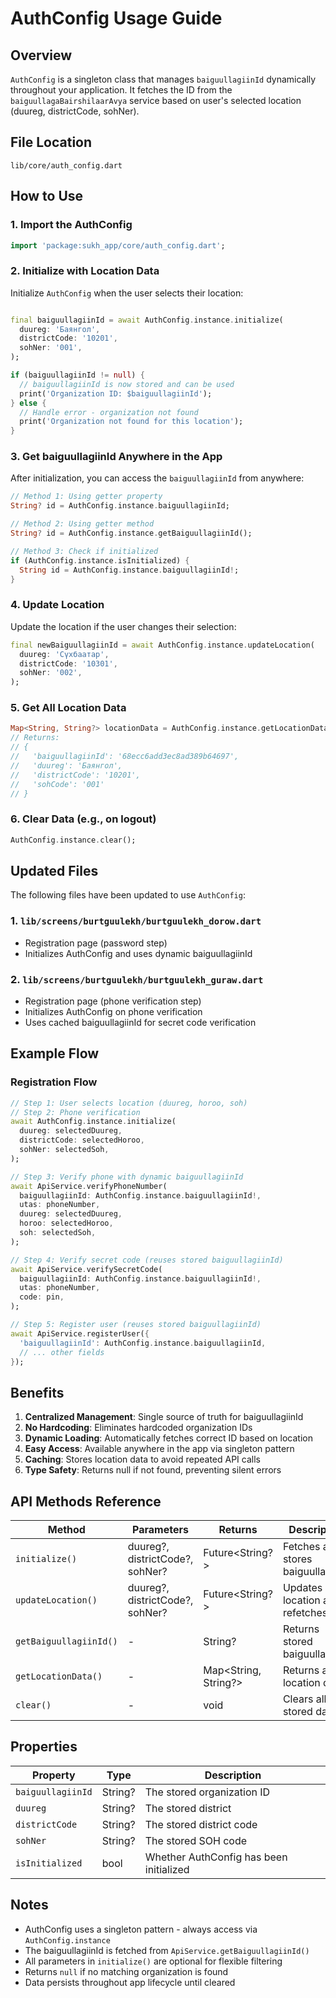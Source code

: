 # AuthConfig Usage Guide

## Overview

`AuthConfig` is a singleton class that manages `baiguullagiinId` dynamically throughout your application. It fetches the ID from the `baiguullagaBairshilaarAvya` service based on user's selected location (duureg, districtCode, sohNer).

## File Location

```
lib/core/auth_config.dart
```

## How to Use

### 1. Import the AuthConfig

```dart
import 'package:sukh_app/core/auth_config.dart';
```

### 2. Initialize with Location Data

Initialize `AuthConfig` when the user selects their location:

```dart

final baiguullagiinId = await AuthConfig.instance.initialize(
  duureg: 'Баянгол',
  districtCode: '10201',
  sohNer: '001',
);

if (baiguullagiinId != null) {
  // baiguullagiinId is now stored and can be used
  print('Organization ID: $baiguullagiinId');
} else {
  // Handle error - organization not found
  print('Organization not found for this location');
}
```

### 3. Get baiguullagiinId Anywhere in the App

After initialization, you can access the `baiguullagiinId` from anywhere:

```dart
// Method 1: Using getter property
String? id = AuthConfig.instance.baiguullagiinId;

// Method 2: Using getter method
String? id = AuthConfig.instance.getBaiguullagiinId();

// Method 3: Check if initialized
if (AuthConfig.instance.isInitialized) {
  String id = AuthConfig.instance.baiguullagiinId!;
}
```

### 4. Update Location

Update the location if the user changes their selection:

```dart
final newBaiguullagiinId = await AuthConfig.instance.updateLocation(
  duureg: 'Сүхбаатар',
  districtCode: '10301',
  sohNer: '002',
);
```

### 5. Get All Location Data

```dart
Map<String, String?> locationData = AuthConfig.instance.getLocationData();
// Returns:
// {
//   'baiguullagiinId': '68ecc6add3ec8ad389b64697',
//   'duureg': 'Баянгол',
//   'districtCode': '10201',
//   'sohCode': '001'
// }
```

### 6. Clear Data (e.g., on logout)

```dart
AuthConfig.instance.clear();
```

## Updated Files

The following files have been updated to use `AuthConfig`:

### 1. `lib/screens/burtguulekh/burtguulekh_dorow.dart`

- Registration page (password step)
- Initializes AuthConfig and uses dynamic baiguullagiinId

### 2. `lib/screens/burtguulekh/burtguulekh_guraw.dart`

- Registration page (phone verification step)
- Initializes AuthConfig on phone verification
- Uses cached baiguullagiinId for secret code verification

## Example Flow

### Registration Flow

```dart
// Step 1: User selects location (duureg, horoo, soh)
// Step 2: Phone verification
await AuthConfig.instance.initialize(
  duureg: selectedDuureg,
  districtCode: selectedHoroo,
  sohNer: selectedSoh,
);

// Step 3: Verify phone with dynamic baiguullagiinId
await ApiService.verifyPhoneNumber(
  baiguullagiinId: AuthConfig.instance.baiguullagiinId!,
  utas: phoneNumber,
  duureg: selectedDuureg,
  horoo: selectedHoroo,
  soh: selectedSoh,
);

// Step 4: Verify secret code (reuses stored baiguullagiinId)
await ApiService.verifySecretCode(
  baiguullagiinId: AuthConfig.instance.baiguullagiinId!,
  utas: phoneNumber,
  code: pin,
);

// Step 5: Register user (reuses stored baiguullagiinId)
await ApiService.registerUser({
  'baiguullagiinId': AuthConfig.instance.baiguullagiinId,
  // ... other fields
});
```

## Benefits

1. **Centralized Management**: Single source of truth for baiguullagiinId
2. **No Hardcoding**: Eliminates hardcoded organization IDs
3. **Dynamic Loading**: Automatically fetches correct ID based on location
4. **Easy Access**: Available anywhere in the app via singleton pattern
5. **Caching**: Stores location data to avoid repeated API calls
6. **Type Safety**: Returns null if not found, preventing silent errors

## API Methods Reference

| Method                 | Parameters                      | Returns              | Description                        |
| ---------------------- | ------------------------------- | -------------------- | ---------------------------------- |
| `initialize()`         | duureg?, districtCode?, sohNer? | Future<String?>      | Fetches and stores baiguullagiinId |
| `updateLocation()`     | duureg?, districtCode?, sohNer? | Future<String?>      | Updates location and refetches ID  |
| `getBaiguullagiinId()` | -                               | String?              | Returns stored baiguullagiinId     |
| `getLocationData()`    | -                               | Map<String, String?> | Returns all location data          |
| `clear()`              | -                               | void                 | Clears all stored data             |

## Properties

| Property          | Type    | Description                             |
| ----------------- | ------- | --------------------------------------- |
| `baiguullagiinId` | String? | The stored organization ID              |
| `duureg`          | String? | The stored district                     |
| `districtCode`    | String? | The stored district code                |
| `sohNer`          | String? | The stored SOH code                     |
| `isInitialized`   | bool    | Whether AuthConfig has been initialized |

## Notes

- AuthConfig uses a singleton pattern - always access via `AuthConfig.instance`
- The baiguullagiinId is fetched from `ApiService.getBaiguullagiinId()`
- All parameters in `initialize()` are optional for flexible filtering
- Returns `null` if no matching organization is found
- Data persists throughout app lifecycle until cleared
